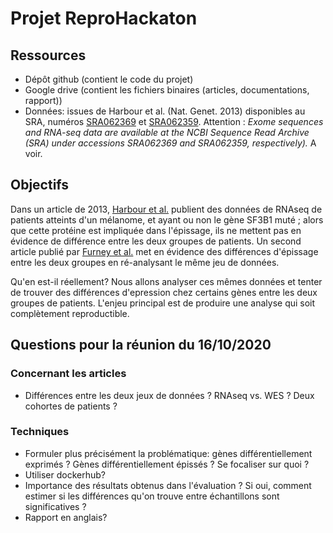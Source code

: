 # Projet ReproHackaton

## Ressources
- Dépôt github (contient le code du projet) 
- Google drive (contient les fichiers binaires (articles, documentations, rapport)) 
- Données: issues de Harbour et al. (Nat. Genet. 2013) disponibles au SRA, numéros [SRA062369](https://www.ncbi.nlm.nih.gov/sra?term=SRA062369) et [SRA062359](https://www.ncbi.nlm.nih.gov/sra?term=SRA062359). Attention : *Exome sequences and RNA-seq data are available at the NCBI Sequence Read Archive (SRA) under accessions SRA062369 and SRA062359, respectively).* A voir.

## Objectifs
Dans un article de 2013, [Harbour et al.](https://drive.google.com/file/d/1mR2oxIx7IG2UqzZr1kt1vVCcWvMr6b8B/view?usp=sharing) publient des données de RNAseq de patients atteints d'un mélanome, et ayant ou non le gène SF3B1 muté ; alors que cette protéine est impliquée dans l'épissage, ils ne mettent pas en évidence de différence entre les deux groupes de patients. Un second article publié par [Furney et al.](https://drive.google.com/file/d/1MSxQ1XNcuXBHLKFrOiXP3Xhky4Q00pmb/view?usp=sharing) met en évidence des différences d'épissage entre les deux groupes en ré-analysant le même jeu de données.

Qu'en est-il réellement? Nous allons analyser ces mêmes données et tenter de trouver des différences d'epression chez certains gènes entre les deux groupes de patients. L'enjeu principal est de produire une analyse qui soit complètement reproductible.

## Questions pour la réunion du 16/10/2020

### Concernant les articles
- Différences entre les deux jeux de données ? RNAseq vs. WES ? Deux cohortes de patients ?

### Techniques
- Formuler plus précisément la problématique: gènes différentiellement exprimés ? Gènes différentiellement épissés ? Se focaliser sur quoi ?
- Utiliser dockerhub?
- Importance des résultats obtenus dans l'évaluation ? Si oui, comment estimer si les différences qu'on trouve entre échantillons sont significatives ?
- Rapport en anglais?